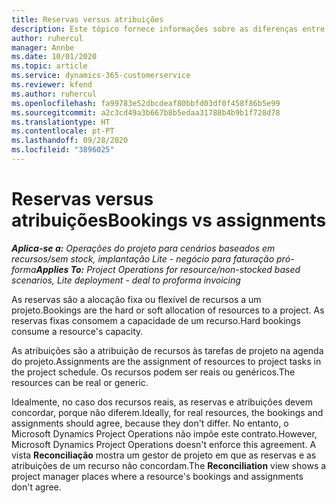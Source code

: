 ```yaml
---
title: Reservas versus atribuições
description: Este tópico fornece informações sobre as diferenças entre as reservas de recursos e as atribuições de recursos.
author: ruhercul
manager: Annbe
ms.date: 10/01/2020
ms.topic: article
ms.service: dynamics-365-customerservice
ms.reviewer: kfend
ms.author: ruhercul
ms.openlocfilehash: fa99783e52dbcdeaf80bbfd03df0f458f86b5e99
ms.sourcegitcommit: a2c3cd49a3b667b8b5edaa31788b4b9b1f728d78
ms.translationtype: HT
ms.contentlocale: pt-PT
ms.lasthandoff: 09/28/2020
ms.locfileid: "3896025"
---
```

# <a name="bookings-vs-assignments"></a><span data-ttu-id="4dc6d-103">Reservas versus atribuições</span><span class="sxs-lookup"><span data-stu-id="4dc6d-103">Bookings vs assignments</span></span>

<span data-ttu-id="4dc6d-104">_**Aplica-se a:** Operações do projeto para cenários baseados em recursos/sem stock, implantação Lite - negócio para faturação pró-forma_</span><span class="sxs-lookup"><span data-stu-id="4dc6d-104">_**Applies To:** Project Operations for resource/non-stocked based scenarios, Lite deployment - deal to proforma invoicing_</span></span>

<span data-ttu-id="4dc6d-105">As reservas são a alocação fixa ou flexível de recursos a um projeto.</span><span class="sxs-lookup"><span data-stu-id="4dc6d-105">Bookings are the hard or soft allocation of resources to a project.</span></span> <span data-ttu-id="4dc6d-106">As reservas fixas consomem a capacidade de um recurso.</span><span class="sxs-lookup"><span data-stu-id="4dc6d-106">Hard bookings consume a resource's capacity.</span></span> 

<span data-ttu-id="4dc6d-107">As atribuições são a atribuição de recursos às tarefas de projeto na agenda do projeto.</span><span class="sxs-lookup"><span data-stu-id="4dc6d-107">Assignments are the assignment of resources to project tasks in the project schedule.</span></span> <span data-ttu-id="4dc6d-108">Os recursos podem ser reais ou genéricos.</span><span class="sxs-lookup"><span data-stu-id="4dc6d-108">The resources can be real or generic.</span></span> 

<span data-ttu-id="4dc6d-109">Idealmente, no caso dos recursos reais, as reservas e atribuições devem concordar, porque não diferem.</span><span class="sxs-lookup"><span data-stu-id="4dc6d-109">Ideally, for real resources, the bookings and assignments should agree, because they don't differ.</span></span> <span data-ttu-id="4dc6d-110">No entanto, o Microsoft Dynamics Project Operations não impõe este contrato.</span><span class="sxs-lookup"><span data-stu-id="4dc6d-110">However, Microsoft Dynamics Project Operations doesn't enforce this agreement.</span></span> <span data-ttu-id="4dc6d-111">A vista **Reconciliação** mostra um gestor de projeto em que as reservas e as atribuições de um recurso não concordam.</span><span class="sxs-lookup"><span data-stu-id="4dc6d-111">The **Reconciliation** view shows a project manager places where a resource's bookings and assignments don't agree.</span></span>
